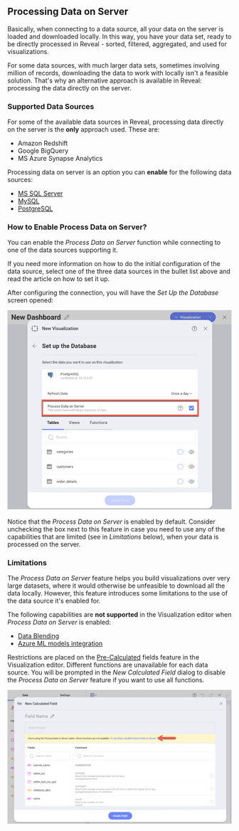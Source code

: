 ## Processing Data on Server

Basically, when connecting to a data source, all your data on the server is loaded and downloaded locally.  In this way, you have your data set, ready to be directly processed in Reveal - sorted, filtered, aggregated, and used for visualizations. 

For some data sources, with much larger data sets, sometimes involving million of records, downloading the data to work with locally isn't a feasible solution. That's why an alternative approach is available in Reveal: processing the data directly on the server. 

### Supported Data Sources

For some of the available data sources in Reveal, processing data directly on the server is the **only** approach used. These are: 

* Amazon Redshift
* Google BigQuery
* MS Azure Synapse Analytics  

Processing data on server is an option you can **enable** for the following data sources: 

* [MS SQL Server](supported-data-sources/microsoft-sql-server.md)
* [MySQL](supported-data-sources/mysql.md)
* [PostgreSQL](supported-data-sources/postgresql.md)

### How to Enable Process Data on Server?

You can enable the _Process Data on Server_ function while connecting to one of the data sources supporting it. 

If you need more information on how to do the initial configuration of the data source, select one of the three data sources in the bullet list above and read the article on how to set it up. 

After configuring the connection, you will have the _Set Up the Database_ screen opened: 

<img src="images/process-data-server-checkbox.png" alt="New Process data on server checkbox added in the Set Up the Database dialog in PostgreSQL" width="800"/>

Notice that the _Process Data on Server_ is enabled by default. Consider unchecking the box next to this feature in case you need to use any of the capabilities that are limited (see in _Limitations_ below), when your data is processed on the server.

### Limitations 

The _Process Data on Server_ feature helps you build visualizations over very large datasets, where it would otherwise be unfeasible to download all the data locally. However, this feature introduces some limitations to the use of the data source it's enabled for.  

The following capabilities are **not supported** in the Visualization editor when _Process Data on Server_ is enabled: 

* [Data Blending](data-blending.md) 
* [Azure ML models integration](azure-machine-learning-models.md)

Restrictions are placed on the [Pre-Calculated](~/en/data-visualizations/fields/calculated-fields/overview.html#precalculated-fields) fields feature in the Visualization editor. Different functions are unavailable for each data source. You will be prompted in the _New Calculated Field_ dialog to disable the _Process Data on Server_ feature if you want to use all functions. 

<img src="images/pre-calculated-fields-unavailable-process-data-server.png" alt="Disable Process Data on Server prompt in the Calculated Fields dialog" width="800"/>




